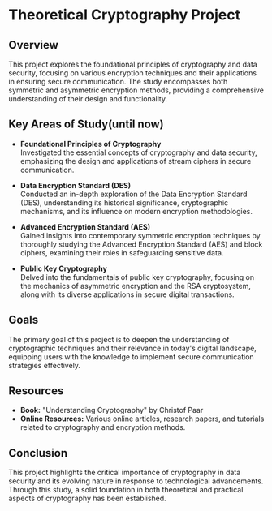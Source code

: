 # Theoretical Cryptography Project

## Overview
This project explores the foundational principles of cryptography and data security, focusing on various encryption techniques and their applications in ensuring secure communication. The study encompasses both symmetric and asymmetric encryption methods, providing a comprehensive understanding of their design and functionality.

## Key Areas of Study(until now)

- **Foundational Principles of Cryptography**  
  Investigated the essential concepts of cryptography and data security, emphasizing the design and applications of stream ciphers in secure communication.

- **Data Encryption Standard (DES)**  
  Conducted an in-depth exploration of the Data Encryption Standard (DES), understanding its historical significance, cryptographic mechanisms, and its influence on modern encryption methodologies.

- **Advanced Encryption Standard (AES)**  
  Gained insights into contemporary symmetric encryption techniques by thoroughly studying the Advanced Encryption Standard (AES) and block ciphers, examining their roles in safeguarding sensitive data.

- **Public Key Cryptography**  
  Delved into the fundamentals of public key cryptography, focusing on the mechanics of asymmetric encryption and the RSA cryptosystem, along with its diverse applications in secure digital transactions.

## Goals
The primary goal of this project is to deepen the understanding of cryptographic techniques and their relevance in today's digital landscape, equipping users with the knowledge to implement secure communication strategies effectively.

## Resources
- **Book:** "Understanding Cryptography" by Christof Paar
- **Online Resources:** Various online articles, research papers, and tutorials related to cryptography and encryption methods.

## Conclusion
This project highlights the critical importance of cryptography in data security and its evolving nature in response to technological advancements. Through this study, a solid foundation in both theoretical and practical aspects of cryptography has been established.

